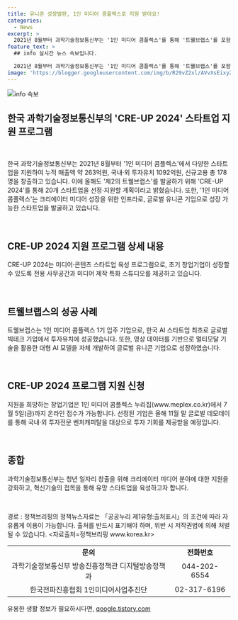 ```yaml
---
title: 유니콘 성장발판, 1인 미디어 콤플렉스로 지원 받아요!
categories:
  - News
excerpt: >
  2021년 8월부터 과학기술정보통신부는 '1인 미디어 콤플렉스'를 통해 '트웰브랩스'를 포함한 55개 스타트업의 성장을 지원했다. 입주 기업은 누적 매출액 263억원, 투자유치 1092억원, 신규고용 178명으로 좋은 성과를 올리며, 'CRE-UP 2024' 프로그램을 통해 제2의 트웰브랩스를 발굴하기로 했다. 트웰브랩스는 AI를 활용한 독보적인 영상·언어모델을 개발하며 글로벌 유망 기업으로 성장하고 있으며, 과기정통부는 올해 20개 스타트업을 더 지원할 예정이다.
feature_text: >
  ## info 실시간 뉴스 속보입니다.

  2021년 8월부터 과학기술정보통신부는 '1인 미디어 콤플렉스'를 통해 '트웰브랩스'를 포함한 55개 스타트업의 성장을 지원했다. 입주 기업은 누적 매출액 263억원, 투자유치 1092억원, 신규고용 178명으로 좋은 성과를 올리며, 'CRE-UP 2024' 프로그램을 통해 제2의 트웰브랩스를 발굴하기로 했다. 트웰브랩스는 AI를 활용한 독보적인 영상·언어모델을 개발하며 글로벌 유망 기업으로 성장하고 있으며, 과기정통부는 올해 20개 스타트업을 더 지원할 예정이다.
image: 'https://blogger.googleusercontent.com/img/b/R29vZ2xl/AVvXsEixyZcFfHzMRdzZMjFBmAUKJYCLCGyLL1o632UiGVXcaFdKo_bkvkuCioo0uUKlGfBVcT3P84aROyZIXSBEx3Aw5nCQ3pTgDom1WDC4m8eifvWiAmWEEVb4x6G_l8C0QH225ldMjyaFvpxGEBGNO37VmDTDMHGhJPq73UglMfDca1-0aw/s1600/blogspot.png'
---
```


<p><img src="https://blogger.googleusercontent.com/img/b/R29vZ2xl/AVvXsEixyZcFfHzMRdzZMjFBmAUKJYCLCGyLL1o632UiGVXcaFdKo_bkvkuCioo0uUKlGfBVcT3P84aROyZIXSBEx3Aw5nCQ3pTgDom1WDC4m8eifvWiAmWEEVb4x6G_l8C0QH225ldMjyaFvpxGEBGNO37VmDTDMHGhJPq73UglMfDca1-0aw/s1600/blogspot.png" alt="info 속보" /></p>

<h2 data-ke-size="size26">한국 과학기술정보통신부의 'CRE-UP 2024' 스타트업 지원 프로그램</h2>

<p data-ke-size="size16">&nbsp;</p>

<p>한국 과학기술정보통신부는 2021년 8월부터 '1인 미디어 콤플렉스'에서 다양한 스타트업을 지원하여 누적 매출액 약 263억원, 국내·외 투자유치 1092억원, 신규고용 총 178명을 창출하고 있습니다. 이에 올해도 '제2의 트웰브랩스'를 발굴하기 위해 'CRE-UP 2024'를 통해 20개 스타트업을 선정·지원할 계획이라고 밝혔습니다. 또한, '1인 미디어 콤플렉스'는 크리에이터 미디어 성장을 위한 인프라로, 글로벌 유니콘 기업으로 성장 가능한 스타트업을 발굴하고 있습니다.</p>

<p data-ke-size="size16">&nbsp;</p>

<h2 data-ke-size="size24">CRE-UP 2024 지원 프로그램 상세 내용</h2>

<p data-ke-size="size16">CRE-UP 2024는 미디어·콘텐츠 스타트업 육성 프로그램으로, 초기 창업기업이 성장할 수 있도록 전용 사무공간과 미디어 제작 특화 스튜디오를 제공하고 있습니다.</p>

<p data-ke-size="size16">&nbsp;</p>

<h2 data-ke-size="size24">트웰브랩스의 성공 사례</h2>

<p data-ke-size="size16">트웰브랩스는 1인 미디어 콤플렉스 1기 입주 기업으로, 한국 AI 스타트업 최초로 글로벌 빅테크 기업에서 투자유치에 성공했습니다. 또한, 영상 데이터를 기반으로 멀티모달 기술을 활용한 대형 AI 모델을 자체 개발하여 글로벌 유니콘 기업으로 성장하였습니다.</p>

<p data-ke-size="size16">&nbsp;</p>

<h2 data-ke-size="size24">CRE-UP 2024 프로그램 지원 신청</h2>

<p data-ke-size="size16">지원을 희망하는 창업기업은 1인 미디어 콤플렉스 누리집(www.meplex.co.kr)에서 7월 5일(금)까지 온라인 접수가 가능합니다. 선정된 기업은 올해 11월 말 글로벌 데모데이를 통해 국내·외 투자전문 벤처캐피탈을 대상으로 투자 기회를 제공받을 예정입니다.</p>

<p data-ke-size="size16">&nbsp;</p>

<h2 data-ke-size="size24">종합</h2>

<p data-ke-size="size16">과학기술정보통신부는 청년 일자리 창출을 위해 크리에이터 미디어 분야에 대한 지원을 강화하고, 혁신기술의 접목을 통해 유망 스타트업을 육성하고자 합니다.</p>

<p data-ke-size="size16">&nbsp;</p>

<p>경로 : 정책브리핑의 정책뉴스자료는 「공공누리 제1유형:출처표시」의 조건에 따라 자유롭게 이용이 가능합니다. 출처를 반드시 표기해야 하며, 위반 시 저작권법에 의해 처벌될 수 있습니다. &lt;자료출처=정책브리핑 www.korea.kr></p>

<table>
    <tbody>
        <tr>
            <td style="text-align: center; height: 17px;"><b>문의</b></td>
            <td style="text-align: center; height: 17px;"><b>전화번호</b></td>
        </tr>
        <tr>
            <td style="text-align: center; height: 17px;">과학기술정보통신부 방송진흥정책관 디지털방송정책과</td>
            <td style="text-align: center; height: 17px;">044-202-6554</td>
        </tr>
        <tr>
            <td style="text-align: center; height: 17px;">한국전파진흥협회 1인미디어사업추진단</td>
            <td style="text-align: center; height: 17px;">02-317-6196</td>
        </tr>
    </tbody>
</table>
유용한 생활 정보가 필요하시다면, <a href="https://qoogle.tistory.com" rel="dofollow">qoogle.tistory.com</a>


